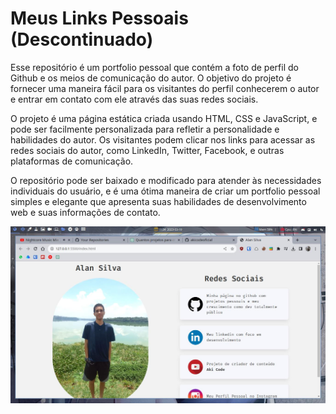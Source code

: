 # Meus Links Pessoais (Descontinuado)

Esse repositório é um portfolio pessoal que contém a foto de perfil do Github e os meios de comunicação do autor. O objetivo do projeto é fornecer uma maneira fácil para os visitantes do perfil conhecerem o autor e entrar em contato com ele através das suas redes sociais.

O projeto é uma página estática criada usando HTML, CSS e JavaScript, e pode ser facilmente personalizada para refletir a personalidade e habilidades do autor. Os visitantes podem clicar nos links para acessar as redes sociais do autor, como LinkedIn, Twitter, Facebook, e outras plataformas de comunicação.

O repositório pode ser baixado e modificado para atender às necessidades individuais do usuário, e é uma ótima maneira de criar um portfolio pessoal simples e elegante que apresenta suas habilidades de desenvolvimento web e suas informações de contato.

![screenshot](./screenshot.jpg)
